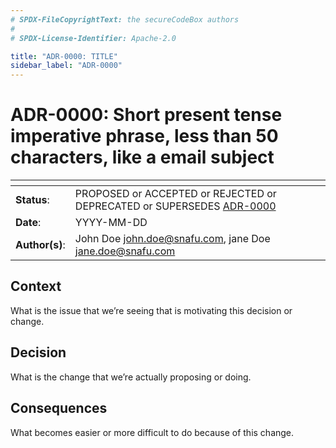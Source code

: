 ```yaml
---
# SPDX-FileCopyrightText: the secureCodeBox authors
#
# SPDX-License-Identifier: Apache-2.0

title: "ADR-0000: TITLE"
sidebar_label: "ADR-0000"
---
```


# ADR-0000: Short present tense imperative phrase, less than 50 characters, like a email subject

<!--
  Use one of the ADR status parameter based on status
  Please add a cross reference link to the new ADR on 'superseded' ADR.
  e.g.: {adr_suposed_by} <<ADR-0000>>
-->
| <!-- -->       | <!-- --> |
|----------------|----------|
| **Status**:    | PROPOSED or ACCEPTED or REJECTED or DEPRECATED or SUPERSEDES [ADR-0000](ADR-0000.md) |
| **Date**:      | YYYY-MM-DD |
| **Author(s)**: | John Doe <john.doe@snafu.com>, jane Doe <jane.doe@snafu.com> |

## Context

What is the issue that we’re seeing that is motivating this decision
or change.

## Decision

What is the change that we’re actually proposing or doing.

## Consequences

What becomes easier or more difficult to do because of this
change.
